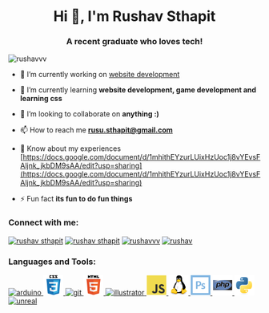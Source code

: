 <h1 align="center">Hi 👋, I'm Rushav Sthapit</h1>
<h3 align="center">A recent graduate who loves tech!</h3>

<p align="left"> <img src="https://komarev.com/ghpvc/?username=rushavvv&label=Profile%20views&color=0e75b6&style=flat" alt="rushavvv" /> </p>

- 🔭 I’m currently working on [website development](rushav.com.np/home-page/)

- 🌱 I’m currently learning **website development, game development and learning css**

- 👯 I’m looking to collaborate on **anything :)**

- 📫 How to reach me **rusu.sthapit@gmail.com**

- 📄 Know about my experiences [https://docs.google.com/document/d/1mhithEYzurLUixHzUoc1j8vYEvsFAljnk_jkbDM9sAA/edit?usp=sharing](https://docs.google.com/document/d/1mhithEYzurLUixHzUoc1j8vYEvsFAljnk_jkbDM9sAA/edit?usp=sharing)

- ⚡ Fun fact **its fun to do fun things**

<h3 align="left">Connect with me:</h3>
<p align="left">
<a href="https://linkedin.com/in/rushav sthapit" target="blank"><img align="center" src="https://raw.githubusercontent.com/rahuldkjain/github-profile-readme-generator/master/src/images/icons/Social/linked-in-alt.svg" alt="rushav sthapit" height="30" width="40" /></a>
<a href="https://fb.com/rushav sthapit" target="blank"><img align="center" src="https://raw.githubusercontent.com/rahuldkjain/github-profile-readme-generator/master/src/images/icons/Social/facebook.svg" alt="rushav sthapit" height="30" width="40" /></a>
<a href="https://instagram.com/rushavvv" target="blank"><img align="center" src="https://raw.githubusercontent.com/rahuldkjain/github-profile-readme-generator/master/src/images/icons/Social/instagram.svg" alt="rushavvv" height="30" width="40" /></a>
<a href="https://www.hackerrank.com/rushav" target="blank"><img align="center" src="https://raw.githubusercontent.com/rahuldkjain/github-profile-readme-generator/master/src/images/icons/Social/hackerrank.svg" alt="rushav" height="30" width="40" /></a>
</p>

<h3 align="left">Languages and Tools:</h3>
<p align="left"> <a href="https://www.arduino.cc/" target="_blank" rel="noreferrer"> <img src="https://cdn.worldvectorlogo.com/logos/arduino-1.svg" alt="arduino" width="40" height="40"/> </a> <a href="https://www.w3schools.com/css/" target="_blank" rel="noreferrer"> <img src="https://raw.githubusercontent.com/devicons/devicon/master/icons/css3/css3-original-wordmark.svg" alt="css3" width="40" height="40"/> </a> <a href="https://git-scm.com/" target="_blank" rel="noreferrer"> <img src="https://www.vectorlogo.zone/logos/git-scm/git-scm-icon.svg" alt="git" width="40" height="40"/> </a> <a href="https://www.w3.org/html/" target="_blank" rel="noreferrer"> <img src="https://raw.githubusercontent.com/devicons/devicon/master/icons/html5/html5-original-wordmark.svg" alt="html5" width="40" height="40"/> </a> <a href="https://www.adobe.com/in/products/illustrator.html" target="_blank" rel="noreferrer"> <img src="https://www.vectorlogo.zone/logos/adobe_illustrator/adobe_illustrator-icon.svg" alt="illustrator" width="40" height="40"/> </a> <a href="https://developer.mozilla.org/en-US/docs/Web/JavaScript" target="_blank" rel="noreferrer"> <img src="https://raw.githubusercontent.com/devicons/devicon/master/icons/javascript/javascript-original.svg" alt="javascript" width="40" height="40"/> </a> <a href="https://www.linux.org/" target="_blank" rel="noreferrer"> <img src="https://raw.githubusercontent.com/devicons/devicon/master/icons/linux/linux-original.svg" alt="linux" width="40" height="40"/> </a> <a href="https://www.photoshop.com/en" target="_blank" rel="noreferrer"> <img src="https://raw.githubusercontent.com/devicons/devicon/master/icons/photoshop/photoshop-line.svg" alt="photoshop" width="40" height="40"/> </a> <a href="https://www.php.net" target="_blank" rel="noreferrer"> <img src="https://raw.githubusercontent.com/devicons/devicon/master/icons/php/php-original.svg" alt="php" width="40" height="40"/> </a> <a href="https://www.python.org" target="_blank" rel="noreferrer"> <img src="https://raw.githubusercontent.com/devicons/devicon/master/icons/python/python-original.svg" alt="python" width="40" height="40"/> </a> <a href="https://unrealengine.com/" target="_blank" rel="noreferrer"> <img src="https://raw.githubusercontent.com/kenangundogan/fontisto/036b7eca71aab1bef8e6a0518f7329f13ed62f6b/icons/svg/brand/unreal-engine.svg" alt="unreal" width="40" height="40"/> </a> </p>
